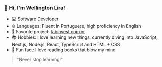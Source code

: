 ### 👋 Hi, I'm Wellington Lira!

- 💻 Software Developer  
- 🌐 Languages: Fluent in Portuguese, high proficiency in English  
- 🚀 Favorite project: [tabinvest.com.br](https://github.com/Danielalveslira/tabinvest.com.br)  
- 📚 Hobbies: I love learning new things, currently diving into JavaScript, Next.js, Node.js, React, TypeScript and HTML + CSS
- 📖 Fun fact: I love reading books that blow my mind

> "Never stop learning!"
